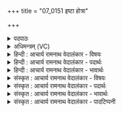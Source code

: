 +++
title = "07_0151 इष्टा होत्रा"

+++
<details><summary>पदपाठः</summary>

इ꣣ष्टाः꣢। हो꣡त्राः꣢꣯। अ꣣सृक्षत। इ꣡न्द्र꣢꣯म्। वृ꣣ध꣡न्तः꣢। अ꣣ध्वरे꣢। अ꣡च्छ꣢꣯। अ꣣वभृथ꣢म्। अ꣣व। भृथ꣢म्। ओ꣡ज꣢꣯सा। १५१।
</details>

<details><summary>अधिमन्त्रम् (VC)</summary>

- इन्द्रः
- श्रुतकक्षः सुकक्षो वा
- गायत्री
- षड्जः
- ऐन्द्रं काण्डम्
</details>

<details><summary>हिन्दी : आचार्य रामनाथ वेदालंकार - विषयः</summary>

अगले मन्त्र में यजमानों का व्यवहार वर्णित है।
</details>

<details><summary>हिन्दी : आचार्य रामनाथ वेदालंकार - पदार्थः</summary>

पदार्थान्वयभाषाः -  (अध्वरे) हिंसादि दोषों से रहित अग्निहोत्र में, जीवन-यज्ञ में अथवा उपासना-यज्ञ में (इन्द्रम्) परमैश्वर्यशाली, दुःखविदारक, मुक्तिदायक परमात्मा को (वृधन्तः) बढ़ाते हुए अर्थात् उत्तरोत्तर हृदय में विकसित करते हुए यजमानगण (ओजसा) बलपूर्वक अर्थात् पूरे प्रयास से (अवभृथम् अच्छ) यज्ञान्त स्नान को लक्ष्य करके अर्थात् हम शीघ्र यज्ञ को पूर्ण करके यज्ञान्त स्नान करें, इस बुद्धि से (इष्टाः) अभीष्ट (होत्राः) आहुतियों को (असृक्षत) छोड़ते हैं ॥ यहाँ यह अर्थ भी ग्रहण करना चाहिए कि राष्ट्रयज्ञ को पूर्णता तक पहुँचाने के लिए पूरे प्रयत्न से राजा को बढ़ाते हुए अर्थात् अपने सहयोग से शक्तिशाली करते हुए प्रजाजन राष्ट्र के लिए सब प्रकार का त्याग करने के लिए उद्यत होते हैं ॥७॥
</details>

<details><summary>हिन्दी : आचार्य रामनाथ वेदालंकार - भावार्थः</summary>

भावार्थभाषाः -  अग्निहोत्र, जीवनयज्ञ, ध्यानयज्ञ, राष्ट्रयज्ञ, सभी यज्ञ आहुति देने से, परार्थ त्याग करने से या आत्मबलिदान करने से पूर्णता को प्राप्त होते हैं ॥७॥
</details>

<details><summary>संस्कृत : आचार्य रामनाथ वेदालंकार - विषयः</summary>

अथ यजमानानां व्यवहारमाह।
</details>

<details><summary>संस्कृत : आचार्य रामनाथ वेदालंकार - पदार्थः</summary>

पदार्थान्वयभाषाः -  (अध्वरे) हिंसादिदोषरहितेऽग्निहोत्रे जीवनयज्ञे उपासनायज्ञे वा (इन्द्रम्) परमैश्वर्यशालिनं दुःखविदारकं मुक्तिदायकं परमात्मानम् (वृधन्तः) वर्धयन्तः उत्तरोत्तरं हृदि विकासयन्तो यजमानाः (ओजसा) बलेन, पूर्णप्रयत्नेन (अवभृथम् अच्छ) यज्ञान्तस्नानम् अभिलक्ष्य, वयं सद्यः यज्ञं सम्पूर्य यज्ञान्तस्नानं कुर्यामेति बुद्ध्या (इष्टाः) अभीष्टाः (होत्राः) आहुतीः (असृक्षत) विसृजन्ति, प्रयच्छन्ति। सृज विसर्गे दिवादेर्लुङि प्रथमपुरुषबहुवचने रूपम्। लडर्थे लुङ् ॥ राष्ट्रयज्ञं पूर्णतां नेतुं पूर्णप्रयासेन इन्द्रं राजानं वर्धयन्तः स्वसहयोगेन शक्तिशालिनं कुर्वन्तः प्रजाजनाः राष्ट्राय सर्वविधं त्यागं कर्तुमुद्यता भवन्तीत्यर्थोऽप्यनुसन्धेयः ॥७॥
</details>

<details><summary>संस्कृत : आचार्य रामनाथ वेदालंकार - भावार्थः</summary>

भावार्थभाषाः -  अग्निहोत्रं वा, जीवनयज्ञो वा, ध्यानयज्ञो वा, राष्ट्रयज्ञो वा, सर्वोऽपि यज्ञ आहुतिविसर्जनेन, परार्थत्यागेनात्मबलिदानेन वा पूर्णतां गच्छति ॥७॥
</details>

<details><summary>संस्कृत : आचार्य रामनाथ वेदालंकार - पादटिप्पनी</summary>

टिप्पणी:   १. ऋ० ८।९३।२३, ऋषिः सुकक्षः,। वृधन्तो इत्यत्र वृधासो इति पाठः।
</details>